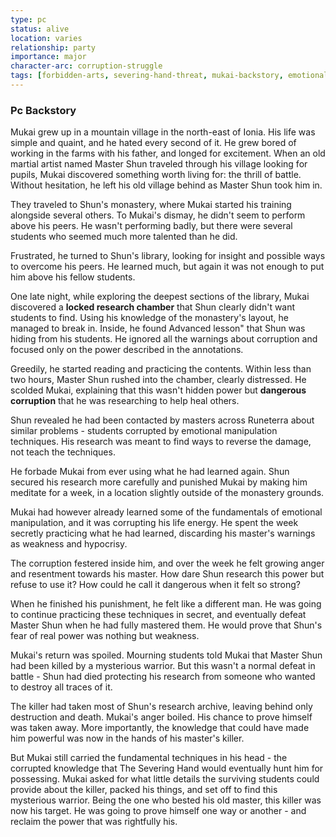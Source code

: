 ```yaml
---
type: pc
status: alive
location: varies
relationship: party
importance: major
character-arc: corruption-struggle
tags: [forbidden-arts, severing-hand-threat, mukai-backstory, emotional-manipulation, master-shun]
---
```


### Pc Backstory
Mukai grew up in a mountain village in the north-east of Ionia. His life was simple and quaint, and he hated every second of it. He grew bored of working in the farms with his father, and longed for excitement. When an old martial artist named Master Shun traveled through his village looking for pupils, Mukai discovered something worth living for: the thrill of battle. Without hesitation, he left his old village behind as Master Shun took him in.

They traveled to Shun's monastery, where Mukai started his training alongside several others. To Mukai's dismay, he didn't seem to perform above his peers. He wasn't performing badly, but there were several students who seemed much more talented than he did.

Frustrated, he turned to Shun's library, looking for insight and possible ways to overcome his peers. He learned much, but again it was not enough to put him above his fellow students.

One late night, while exploring the deepest sections of the library, Mukai discovered a **locked research chamber** that Shun clearly didn't want students to find. Using his knowledge of the monastery's layout, he managed to break in. Inside, he found Advanced lesson" that Shun was hiding from his students. He ignored all the warnings about corruption and focused only on the power described in the annotations.

Greedily, he started reading and practicing the contents. Within less than two hours, Master Shun rushed into the chamber, clearly distressed. He scolded Mukai, explaining that this wasn't hidden power but **dangerous corruption** that he was researching to help heal others.

Shun revealed he had been contacted by masters across Runeterra about similar problems - students corrupted by emotional manipulation techniques. His research was meant to find ways to reverse the damage, not teach the techniques.

He forbade Mukai from ever using what he had learned again. Shun secured his research more carefully and punished Mukai by making him meditate for a week, in a location slightly outside of the monastery grounds.

Mukai had however already learned some of the fundamentals of emotional manipulation, and it was corrupting his life energy. He spent the week secretly practicing what he had learned, discarding his master's warnings as weakness and hypocrisy.

The corruption festered inside him, and over the week he felt growing anger and resentment towards his master. How dare Shun research this power but refuse to use it? How could he call it dangerous when it felt so strong?

When he finished his punishment, he felt like a different man. He was going to continue practicing these techniques in secret, and eventually defeat Master Shun when he had fully mastered them. He would prove that Shun's fear of real power was nothing but weakness.

Mukai's return was spoiled. Mourning students told Mukai that Master Shun had been killed by a mysterious warrior. But this wasn't a normal defeat in battle - Shun had died protecting his research from someone who wanted to destroy all traces of it.

The killer had taken most of Shun's research archive, leaving behind only destruction and death. Mukai's anger boiled. His chance to prove himself was taken away. More importantly, the knowledge that could have made him powerful was now in the hands of his master's killer.

But Mukai still carried the fundamental techniques in his head - the corrupted knowledge that The Severing Hand would eventually hunt him for possessing. Mukai asked for what little details the surviving students could provide about the killer, packed his things, and set off to find this mysterious warrior. Being the one who bested his old master, this killer was now his target. He was going to prove himself one way or another - and reclaim the power that was rightfully his.